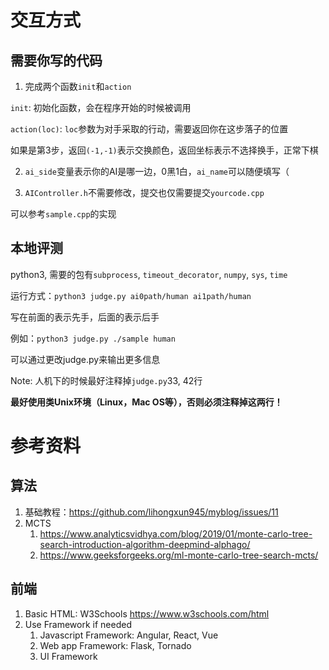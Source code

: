 # 交互方式

## 需要你写的代码
1. 完成两个函数`init`和`action`

`init`: 初始化函数，会在程序开始的时候被调用

`action(loc)`: `loc`参数为对手采取的行动，需要返回你在这步落子的位置

如果是第3步，返回`(-1,-1)`表示交换颜色，返回坐标表示不选择换手，正常下棋

2. `ai_side`变量表示你的AI是哪一边，0黑1白，`ai_name`可以随便填写（

3. `AIController.h`不需要修改，提交也仅需要提交`yourcode.cpp`

可以参考`sample.cpp`的实现

## 本地评测

python3, 需要的包有`subprocess`, `timeout_decorator`, `numpy`, `sys`, `time`

运行方式：`python3 judge.py ai0path/human ai1path/human`

写在前面的表示先手，后面的表示后手

例如：`python3 judge.py ./sample human`

可以通过更改judge.py来输出更多信息

Note: 人机下的时候最好注释掉`judge.py`33, 42行

**最好使用类Unix环境（Linux，Mac OS等），否则必须注释掉这两行！**

# 参考资料

## 算法
1. 基础教程：https://github.com/lihongxun945/myblog/issues/11
2. MCTS
   1. https://www.analyticsvidhya.com/blog/2019/01/monte-carlo-tree-search-introduction-algorithm-deepmind-alphago/
   2. https://www.geeksforgeeks.org/ml-monte-carlo-tree-search-mcts/

## 前端

1. Basic HTML: W3Schools https://www.w3schools.com/html
2. Use Framework if needed
   1. Javascript Framework: Angular, React, Vue
   2. Web app Framework: Flask, Tornado
   3. UI Framework

